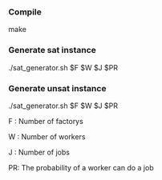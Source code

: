 ### Compile
make

### Generate sat instance

./sat_generator.sh $F $W $J $PR

### Generate unsat instance

./sat_generator.sh $F $W $J $PR


F : Number of factorys

W : Number of workers

J : Number of jobs

PR: The probability of a worker can do a job

